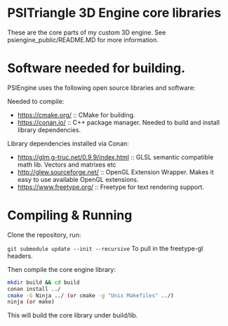 PSITriangle 3D Engine core libraries
=====================

These are the core parts of my custom 3D engine.
See psiengine_public/README.MD for more information.

Software needed for building.
================================

PSIEngine uses the following open source libraries and software:

Needed to compile:

 - https://cmake.org/ :: CMake for building.
 - https://conan.io/ :: C++ package manager. Needed to build and install library dependencies.

Library dependencies installed via Conan:

 - https://glm.g-truc.net/0.9.9/index.html :: GLSL semantic compatible math lib. Vectors and matrixes etc
 - http://glew.sourceforge.net/ :: OpenGL Extension Wrapper. Makes it easy to use available OpenGL extensions.
 - https://www.freetype.org/ :: Freetype for text rendering support.

Compiling & Running
===================

Clone the repository, run:

`git submodule update --init --recursive`
To pull in the freetype-gl headers.

Then compile the core engine library:

```bash
mkdir build && cd build
conan install ../
cmake -G Ninja ../ (or cmake -g "Unix Makefiles" ../)
ninja (or make)
```

This will build the core library under build/lib.
